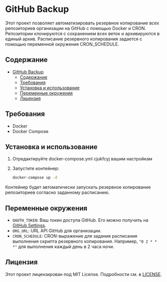 # GitHub Backup

Этот проект позволяет автоматизировать резервное копирование всех репозиториев организации на GitHub с помощью Docker и CRON. Репозитории клонируются с сохранением всех веток и архивируются в единый архив. Расписание резервного копирования задается с помощью переменной окружения CRON_SCHEDULE.

## Содержание

- [GitHub Backup](#github-backup)
  - [Содержание](#содержание)
  - [Требования](#требования)
  - [Установка и использование](#установка-и-использование)
  - [Переменные окружения](#переменные-окружения)
  - [Лицензия](#лицензия)

## Требования

- Docker
- Docker Compose

## Установка и использование

1. Отредактируйте docker-compose.yml cjukfcyj вашим настройкам

2. Запустите контейнер:

    ```sh
    docker-compose up -d
    ```

Контейнер будет автоматически запускать резервное копирование репозиториев согласно заданному расписанию.

## Переменные окружения

- `OAUTH_TOKEN`: Ваш токен доступа GitHub. Его можно получить на [GitHub Settings](https://github.com/settings/tokens).
- `ORG_URL`: URL API GitHub для организации. 
- `CRON_SCHEDULE`: CRON-выражение для задания расписания выполнения скрипта резервного копирования. Например, `"0 2 * * *"` для выполнения каждый день в 2 часа ночи.

## Лицензия

Этот проект лицензирован под MIT License. Подробности см. в [LICENSE](LICENSE).
